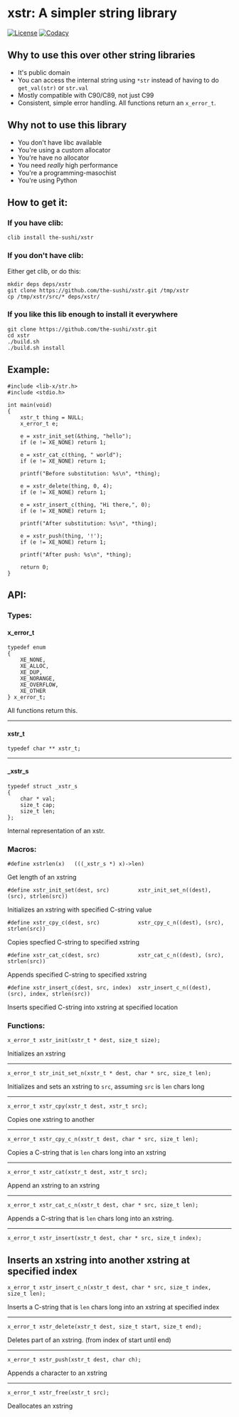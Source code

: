 # xstr: A simpler string library

[![License](https://github.com/lib-x/xstr/blob/master/LICENSE)](https://img.shields.io/badge/License-Public%20Domain-brightgreen.svg?style=for-the-badge)
[![Codacy](https://api.codacy.com/project/badge/Grade/7dd9c8b220d9406d8dddaf4b29f153d4)](https://www.codacy.com/app/joshpritsker/xstr?utm_source=github.com&amp;utm_medium=referral&amp;utm_content=lib-x/xstr&amp;utm_campaign=Badge_Grade)


## Why to use this over other string libraries

-  It's public domain
-  You can access the internal string using `*str` instead of having to do `get_val(str)` or `str.val`
-  Mostly compatible with C90/C89, not just C99
-  Consistent, simple error handling.  All functions return an `x_error_t`.

## Why not to use this library

-  You don't have libc available
-  You're using a custom allocator
-  You're have no allocator
-  You need *really* high performance
-  You're a programming-masochist
-  You're using Python

## How to get it:

### If you have clib:

`clib install the-sushi/xstr`

### If you don't have clib:
Either get clib, or do this:

```
mkdir deps deps/xstr
git clone https://github.com/the-sushi/xstr.git /tmp/xstr
cp /tmp/xstr/src/* deps/xstr/
```

### If you like this lib enough to install it everywhere

```
git clone https://github.com/the-sushi/xstr.git
cd xstr
./build.sh
./build.sh install
```

## Example:

```
#include <lib-x/str.h>
#include <stdio.h>

int main(void)
{
	xstr_t thing = NULL;
	x_error_t e;

	e = xstr_init_set(&thing, "hello");
	if (e != XE_NONE) return 1;

	e = xstr_cat_c(thing, " world");
	if (e != XE_NONE) return 1;

	printf("Before substitution: %s\n", *thing);

	e = xstr_delete(thing, 0, 4);
	if (e != XE_NONE) return 1;

	e = xstr_insert_c(thing, "Hi there,", 0);
	if (e != XE_NONE) return 1;

	printf("After substitution: %s\n", *thing);

	e = xstr_push(thing, '!');
	if (e != XE_NONE) return 1;

	printf("After push: %s\n", *thing);

	return 0;
}
```

## API:

### Types:

#### x_error_t
```
typedef enum
{
	XE_NONE,
	XE_ALLOC,
	XE_DUP,
	XE_NORANGE,
	XE_OVERFLOW,
	XE_OTHER
} x_error_t;
```
All functions return this.

----


#### xstr_t
```
typedef char ** xstr_t;
```

----

#### _xstr_s
```
typedef struct _xstr_s
{
	char * val;
	size_t cap;
	size_t len;
};
```

Internal representation of an xstr.


### Macros:

```
#define xstrlen(x)   (((_xstr_s *) x)->len)
```
Get length of an xstring

```
#define xstr_init_set(dest, src)         xstr_init_set_n((dest), (src), strlen(src))
```
Initializes an xstring with specified C-string value

```
#define xstr_cpy_c(dest, src)            xstr_cpy_c_n((dest), (src), strlen(src))
```
Copies specfied C-string to specified xstring

```
#define xstr_cat_c(dest, src)            xstr_cat_c_n((dest), (src), strlen(src))
```
Appends specified C-string to specified xstring

```
#define xstr_insert_c(dest, src, index)  xstr_insert_c_n((dest), (src), index, strlen(src))
```
Inserts specified C-string into xstring at specified location

### Functions:

```
x_error_t xstr_init(xstr_t * dest, size_t size);
```
Initializes an xstring

----

```
x_error_t str_init_set_n(xstr_t * dest, char * src, size_t len);
```
Initializes and sets an xstring to `src`, assuming `src` is `len` chars long

----

```
x_error_t xstr_cpy(xstr_t dest, xstr_t src);
```
Copies one xstring to another

----

```
x_error_t xstr_cpy_c_n(xstr_t dest, char * src, size_t len);
```
Copies a C-string that is `len` chars long into an xstring

----

```
x_error_t xstr_cat(xstr_t dest, xstr_t src);
```
Append an xstring to an xstring

----

```
x_error_t xstr_cat_c_n(xstr_t dest, char * src, size_t len);
```
Appends a C-string that is `len` chars long into an xstring.

----

```
x_error_t xstr_insert(xstr_t dest, char * src, size_t index);
```
Inserts an xstring into another xstring at specified index
---

```
x_error_t xstr_insert_c_n(xstr_t dest, char * src, size_t index, size_t len);
```
Inserts a C-string that is `len` chars long into an xstring at specified index

----

```
x_error_t xstr_delete(xstr_t dest, size_t start, size_t end);
```
Deletes part of an xstring. (from index of start until end)

----

```
x_error_t xstr_push(xstr_t dest, char ch);
```
Appends a character to an xstring

----

```
x_error_t xstr_free(xstr_t src);
```
Deallocates an xstring
